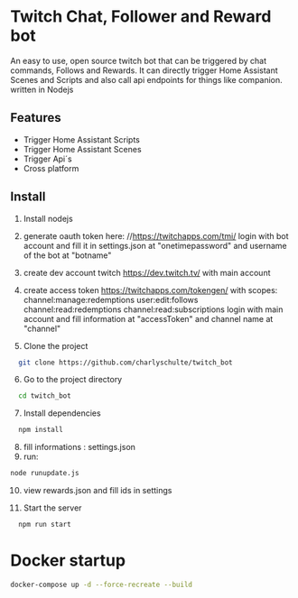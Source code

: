 
# Twitch Chat, Follower and Reward bot

An easy to use, open source twitch bot that can be triggered by chat commands,
Follows and Rewards.
It can directly trigger Home Assistant Scenes and Scripts and also call api endpoints for things like companion.
written in Nodejs

## Features

- Trigger Home Assistant Scripts
- Trigger Home Assistant Scenes
- Trigger Api´s
- Cross platform



## Install
1) Install nodejs

2) generate oauth token here: //https://twitchapps.com/tmi/ login with bot account and fill it in settings.json at "onetimepassword" and username of the bot at "botname"

3) create dev account twitch https://dev.twitch.tv/ with main account

4) create access token https://twitchapps.com/tokengen/ 
with scopes: channel:manage:redemptions user:edit:follows channel:read:redemptions channel:read:subscriptions
login with main account and fill information at "accessToken" and channel name at "channel"


5) Clone the project

```bash
  git clone https://github.com/charlyschulte/twitch_bot
```

6) Go to the project directory

```bash
  cd twitch_bot
```
7) Install dependencies

```bash
  npm install
```
8) fill informations : settings.json
9) run: 
```bash
node runupdate.js
```
10) view rewards.json and fill ids in settings

11) Start the server

```bash
  npm run start
```


# Docker startup 
```bash
docker-compose up -d --force-recreate --build
```
